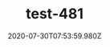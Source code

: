 ---
title: test-481
date: 2020-07-30T07:53:59.980Z
banner_subcontent: asdfsf
category: Fact sheets
focus: Assessment of organisational approach
role: Champion or advocate
organisation_size: Small (10-49 employees)
industry: Education & Training
content: Lorem ipsum dolor sit amet, consectetur adipiscing elit, sed do eiusmod tempor incididunt ut labore et dolore magna aliqua. Ut enim ad minim veniam, quis nostrud exercitation ullamco laboris nisi ut aliquip ex ea commodo consequat. Duis aute irure dolor in reprehenderit in voluptate velit esse cillum dolore eu fugiat nulla pariatur. Excepteur sint occaecat cupidatat non proident, sunt in culpa qui officia deserunt mollit anim id est laborum.
---